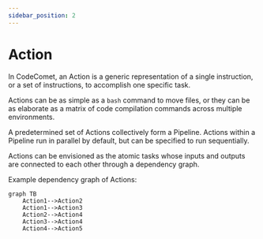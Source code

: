 ```yaml
---
sidebar_position: 2
---
```


# Action

In CodeComet, an Action is a generic representation of a single instruction, or a set of instructions, to accomplish one specific task.

Actions can be as simple as a `bash` command to move files, or they can be as elaborate as a matrix of code compilation commands across multiple environments.

A predetermined set of Actions collectively form a Pipeline. Actions within a Pipeline run in parallel by default, but can be specified to run sequentially.

Actions can be envisioned as the atomic tasks whose inputs and outputs are connected to each other through a dependency graph.

Example dependency graph of Actions:
```mermaid
graph TB
    Action1-->Action2
    Action1-->Action3
    Action2-->Action4
    Action3-->Action4
    Action4-->Action5
```